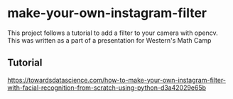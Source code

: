 # make-your-own-instagram-filter
This project follows a tutorial to add a filter to your camera with opencv. 
This was written as a part of a presentation for Western's Math Camp

## Tutorial 
https://towardsdatascience.com/how-to-make-your-own-instagram-filter-with-facial-recognition-from-scratch-using-python-d3a42029e65b
